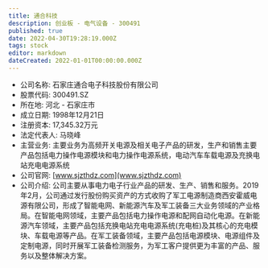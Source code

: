 ```yaml
---
title: 通合科技
description: 创业板 - 电气设备 - 300491
published: true
date: 2022-04-30T19:28:19.000Z
tags: stock
editor: markdown
dateCreated: 2022-01-01T00:00:00.000Z
---
```


- 公司名称: 石家庄通合电子科技股份有限公司
- 股票代码: 300491.SZ
- 所在地: 河北 - 石家庄市
- 成立日期: 1998年12月21日
- 注册资本: 17,345.32万元
- 法定代表人: 马晓峰
- 主营业务: 主要业务为高频开关电源及相关电子产品的研发，生产和销售主要产品包括电力操作电源模块和电力操作电源系统，电动汽车车载电源及充换电站充电电源系统
- 公司官网: [www.sjzthdz.com](www.sjzthdz.com)
- 公司介绍: 公司主要从事电力电子行业产品的研发、生产、销售和服务。2019年2月，公司通过发行股份购买资产的方式收购了军工电源制造商西安霍威电源有限公司，形成了智能电网、新能源汽车及军工装备三大业务领域的产业格局。在智能电网领域，主要产品包括电力操作电源和配网自动化电源。在新能源汽车领域，主要产品包括充换电站充电电源系统(充电桩)及其核心的充电模块、车载电源等产品。在军工装备领域，主要产品包括电源模块、电源组件及定制电源，同时开展军工装备检测服务，为军工客户提供更为丰富的产品、服务以及整体解决方案。


